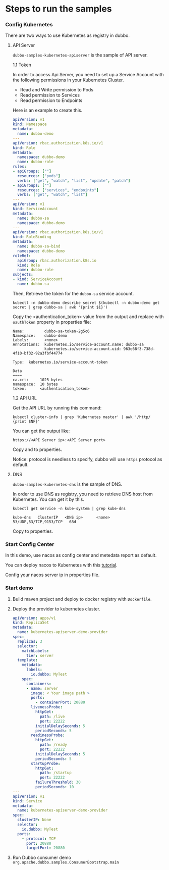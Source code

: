 # Steps to run the samples

### Config Kubernetes

There are two ways to use Kubernetes as registry in dubbo.

1. API Server

    `dubbo-samples-kubernetes-apiserver` is the sample of API server.

   1.1 Token
    
    In order to access Api Server, you need to set up a Service Account with the following permissions in your Kubernetes Cluster.
      
    - Read and Write permission to Pods
    - Read permission to Services
    - Read permission to Endpoints
    
    Here is an example to create this.
    
    ``` yaml
    apiVersion: v1
    kind: Namespace
    metadata:
      name: dubbo-demo
    ---
    apiVersion: rbac.authorization.k8s.io/v1
    kind: Role
    metadata:
      namespace: dubbo-demo
      name: dubbo-role
    rules:
    - apiGroups: [""]
      resources: ["pods"]
      verbs: ["get", "watch", "list", "update", "patch"]
    - apiGroups: [""] 
      resources: ["services", "endpoints"]
      verbs: ["get", "watch", "list"]
    ---
    apiVersion: v1
    kind: ServiceAccount
    metadata:
      name: dubbo-sa
      namespace: dubbo-demo
    ---
    apiVersion: rbac.authorization.k8s.io/v1
    kind: RoleBinding
    metadata:
      name: dubbo-sa-bind
      namespace: dubbo-demo
    roleRef:
      apiGroup: rbac.authorization.k8s.io
      kind: Role
      name: dubbo-role
    subjects:
    - kind: ServiceAccount
      name: dubbo-sa
    ```
   
    Then, Retrieve the token for the `dubbo-sa` service account.
    
    ```
    kubectl -n dubbo-demo describe secret $(kubectl -n dubbo-demo get secret | grep dubbo-sa | awk '{print $1}')
    ```
   
    Copy the <authentication_token> value from the output and replace with `oauthToken` property in properties file:
    
    ```
    Name:         dubbo-sa-token-2g5c6
    Namespace:    dubbo-demo
    Labels:       <none>
    Annotations:  kubernetes.io/service-account.name: dubbo-sa
                  kubernetes.io/service-account.uid: 963e68f3-738d-4f10-bf32-92a3fbf44774
    
    Type:  kubernetes.io/service-account-token
    
    Data
    ====
    ca.crt:     1025 bytes
    namespace:  10 bytes
    token:      <authentication_token>
    ```
   
   1.2 API URL
   
    Get the API URL by running this command:
    
    ```
    kubectl cluster-info | grep 'Kubernetes master' | awk '/http/ {print $NF}'
    ```
   
    You can get the output like:
    
    ```
    https://<API Server ip>:<API Server port>
    ```
   
    Copy <API Server ip> and <API Server port> to properties.
    
    Notice: protocol is needless to specify, dubbo will use `https` protocol as default.
    
2. DNS

    `dubbo-samples-kubernetes-dns` is the sample of DNS.

    In order to use DNS as registry, you need to retrieve DNS host from Kubernetes.
    You can get it by this.
    
    ```
    kubectl get service -n kube-system | grep kube-dns
    ```
   
    ```
    kube-dns   ClusterIP   <DNS ip>      <none>   53/UDP,53/TCP,9153/TCP   68d
    ```
   
    Copy <DNS ip> to properties.

### Start Config Center
   
In this demo, use nacos as config center and metedata report as default.

You can deploy nacos to Kubernetes with this [tutorial](https://nacos.io/en-us/docs/use-nacos-with-kubernetes.html).

Config your nacos server ip in properties file.
    
### Start demo

1. Build maven project and deploy to docker registry with `Dockerfile`.
    
2. Deploy the provider to kubernetes cluster.

    ``` yaml
    apiVersion: apps/v1
    kind: ReplicaSet
    metadata:
      name: kubernetes-apiserver-demo-provider
    spec:
      replicas: 3
      selector:
        matchLabels:
          tier: server
      template:
        metadata:
          labels:
            io.dubbo: MyTest
        spec:
          containers:
          - name: server
            image: < Your image path >
            ports:
              - containerPort: 20880
            livenessProbe:
              httpGet:
                path: /live
                port: 22222
              initialDelaySeconds: 5
              periodSeconds: 5
            readinessProbe:
              httpGet:
                path: /ready
                port: 22222
              initialDelaySeconds: 5
              periodSeconds: 5
            startupProbe:
              httpGet:
                path: /startup
                port: 22222
              failureThreshold: 30
              periodSeconds: 10
    ---
    apiVersion: v1
    kind: Service
    metadata:
      name: kubernetes-apiserver-demo-provider
    spec:
      clusterIP: None
      selector:
        io.dubbo: MyTest
      ports:
        - protocol: TCP
          port: 20880
          targetPort: 20880
    ```

3. Run Dubbo consumer demo `org.apache.dubbo.samples.ConsumerBootstrap.main`